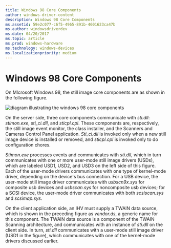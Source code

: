 ```yaml
---
title: Windows 98 Core Components
author: windows-driver-content
description: Windows 98 Core Components
ms.assetid: 59e2c077-c6f5-4965-891b-4601623ca47b
ms.author: windowsdriverdev
ms.date: 04/20/2017
ms.topic: article
ms.prod: windows-hardware
ms.technology: windows-devices
ms.localizationpriority: medium
---
```


# Windows 98 Core Components





On MIcrosoft Windows 98, the still image core components are as shown in the following figure.

![diagram illustrating the windows 98 core components](images/stiwin98.png)

On the server side, three core components communicate with *sti.dll*: *stimon.exe*, *sti\_ci.dll*, and *sticpl.cpl*. These components are, respectively, the still image event monitor, the class installer, and the Scanners and Cameras Control Panel application. *Sti\_ci.dll* is invoked only when a new still image device is installed or removed, and *sticpl.cpl* is invoked only to do configuration chores.

*Stimon.exe* processes events and communicates with *sti.dll*, which in turn communicates with one or more user-mode still image drivers (USDs), which are labeled USD1, USD2, and USD3 on the left side of this figure. Each of the user-mode drivers communicates with one type of kernel-mode driver, depending on the device's bus connection. For a USB device, the user-mode still image driver communicates with *usbscn9x.sys* for composite usb devices and *usbscan.sys* for noncomposite usb devices; for a SCSI device, the user-mode driver communicates with both *scsiscan.sys* and *scsimap.sys*.

On the client application side, an IHV must supply a TWAIN data source, which is shown in the preceding figure as *vendor.ds*, a generic name for this component. The TWAIN data source is a component of the TWAIN Scanning architecture, and communicates with an instance of *sti.dll* on the client side. In turn, *sti.dll* communicates with a user-mode still image driver (USD1 in the figure), which communicates with one of the kernel-mode drivers discussed earlier.

 

 




